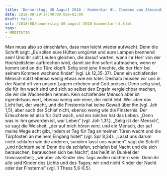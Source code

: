 ```yaml
---
title: 'Donnerstag, 30 August 2018 : Kommentar Hl. Clemens von Alexandrien'
date: 2018-08-29T17:49:00.005+02:00
draft: false
url: /2018/08/donnerstag-30-august-2018-kommentar-hl.html
tags: 
- MEDITATIO
---
```


Man muss also so einschlafen, dass man leicht wieder aufwacht. Denn die Schrift sagt: „Es sollen eure Hüften umgürtet und eure Lampen brennend sein! Und ihr sollt Leuten gleichen, die darauf warten, wann ihr Herr von der Hochzeitsfeier aufbrechen wird, damit sie ihm sofort aufmachen, wenn er kommt und an die Türe klopft. Selig sind jene Knechte, die der Herr bei seinem Kommen wachend findet“ (vgl. Lk 12,35-37). Denn ein schlafender Mensch nützt ebenso wenig etwas wie ein toter. Deshalb müssen wir uns in der Nacht oft von unsern Lagern erheben und Gott preisen. Denn selig sind, die für ihn wach sind und sich so selbst den Engeln vergleichbar machen, die wir die Wachenden nennen. Kein schlafender Mensch aber ist irgendetwas wert, ebenso wenig wie einer, der nicht lebt. Wer aber das Licht hat, der wacht, und die Finsternis hat keine Gewalt über ihn (vgl. Joh 1,5), aber auch der Schlaf nicht, ebenso wenig wie die Finsternis. Der Erleuchtete ist also für Gott wach, und ein solcher hat das Leben. „Denn was in ihm geworden ist, war Leben“ (vgl. Joh 1,3f.). „Selig ist der Mensch“, so sagt die Weisheit, „der auf mich hören wird, und ein Mensch, der auf meine Wege acht gibt, indem er Tag für Tag an meinen Türen wacht und die Türpfosten an meinem Eingang hütet“ (vgl. Spr 8,34). „Lasst uns darum nicht schlafen wie die anderen, sondern lasst uns wachen“, sagt die Schrift „und nüchtern sein! Denn die da schlafen, schlafen bei Nacht und die sich berauschen, berauschen sich bei Nacht“, das heißt im Dunkel der Unwissenheit; „wir aber als Kinder des Tags wollen nüchtern sein. Denn ihr alle seid Kinder des Lichts und des Tages; wir sind nicht Kinder der Nacht oder der Finsternis“ (vgl. 1 Thess 5,6-8.5).
